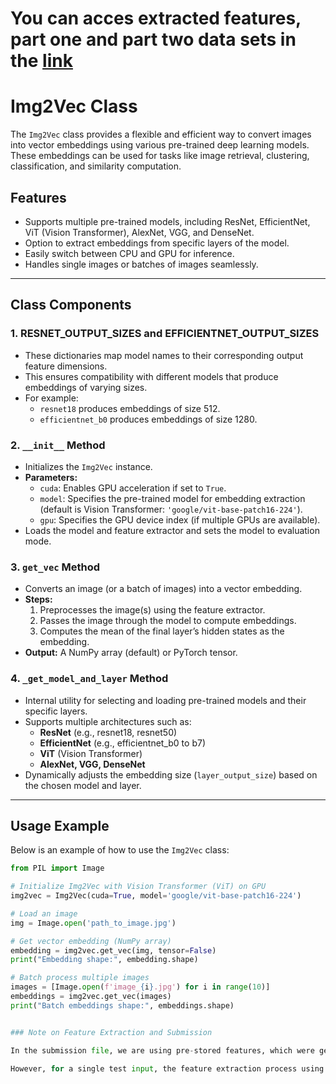 # You can acces extracted features, part one and part two data sets in the [link]((https://drive.google.com/drive/folders/1age5NBRa_YeCvxfVQPtbhgwbI0bEQt24?usp=sharing))

# Img2Vec Class

The `Img2Vec` class provides a flexible and efficient way to convert images into vector embeddings using various pre-trained deep learning models. These embeddings can be used for tasks like image retrieval, clustering, classification, and similarity computation.

## Features
- Supports multiple pre-trained models, including ResNet, EfficientNet, ViT (Vision Transformer), AlexNet, VGG, and DenseNet.
- Option to extract embeddings from specific layers of the model.
- Easily switch between CPU and GPU for inference.
- Handles single images or batches of images seamlessly.

---

## Class Components

### 1. RESNET_OUTPUT_SIZES and EFFICIENTNET_OUTPUT_SIZES
- These dictionaries map model names to their corresponding output feature dimensions.
- This ensures compatibility with different models that produce embeddings of varying sizes.
- For example:
  - `resnet18` produces embeddings of size 512.
  - `efficientnet_b0` produces embeddings of size 1280.

### 2. `__init__` Method
- Initializes the `Img2Vec` instance.
- **Parameters:**
  - `cuda`: Enables GPU acceleration if set to `True`.
  - `model`: Specifies the pre-trained model for embedding extraction (default is Vision Transformer: `'google/vit-base-patch16-224'`).
  - `gpu`: Specifies the GPU device index (if multiple GPUs are available).
- Loads the model and feature extractor and sets the model to evaluation mode.

### 3. `get_vec` Method
- Converts an image (or a batch of images) into a vector embedding.
- **Steps:**
  1. Preprocesses the image(s) using the feature extractor.
  2. Passes the image through the model to compute embeddings.
  3. Computes the mean of the final layer’s hidden states as the embedding.
- **Output:** A NumPy array (default) or PyTorch tensor.

### 4. `_get_model_and_layer` Method
- Internal utility for selecting and loading pre-trained models and their specific layers.
- Supports multiple architectures such as:
  - **ResNet** (e.g., resnet18, resnet50)
  - **EfficientNet** (e.g., efficientnet_b0 to b7)
  - **ViT** (Vision Transformer)
  - **AlexNet, VGG, DenseNet**
- Dynamically adjusts the embedding size (`layer_output_size`) based on the chosen model and layer.

---

## Usage Example

Below is an example of how to use the `Img2Vec` class:

```python
from PIL import Image

# Initialize Img2Vec with Vision Transformer (ViT) on GPU
img2vec = Img2Vec(cuda=True, model='google/vit-base-patch16-224')

# Load an image
img = Image.open('path_to_image.jpg')

# Get vector embedding (NumPy array)
embedding = img2vec.get_vec(img, tensor=False)
print("Embedding shape:", embedding.shape)

# Batch process multiple images
images = [Image.open(f'image_{i}.jpg') for i in range(10)]
embeddings = img2vec.get_vec(images)
print("Batch embeddings shape:", embeddings.shape)


### Note on Feature Extraction and Submission

In the submission file, we are using pre-stored features, which were generated by applying ViT (Vision Transformer) on each image beforehand. This approach was adopted because the dataset contains a large number of images, and feature extraction for the entire dataset is time-intensive. 

However, for a single test input, the feature extraction process using ViT is fast and can be performed in real-time if required. The extracted feature files are provided alongside the Python notebooks, ensuring reproducibility and allowing the evaluation process to focus solely on the prediction pipeline without the overhead of feature computation.


